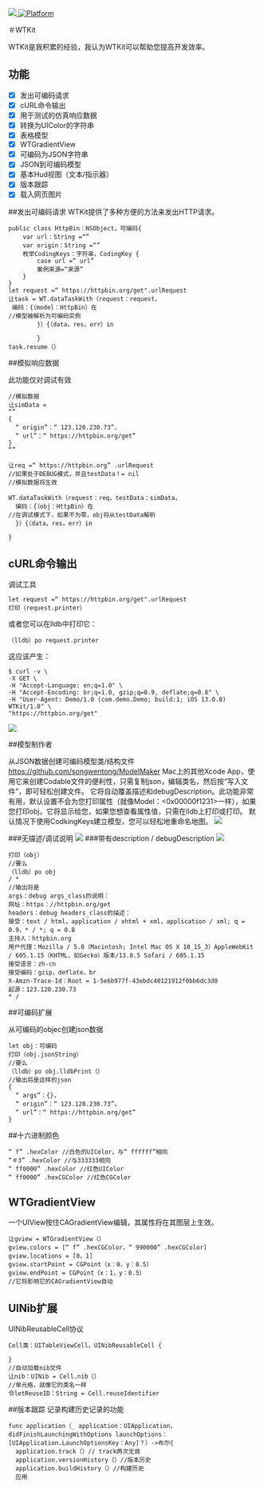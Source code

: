 <a href="https://github.com/songwentong/WTKit/actions?query=workflow%3Abuild"><img src = "https://github.com/songwentong/WTKit/workflows/build/badge.svg?branch=master">
</a>
[![Platform](https://img.shields.io/cocoapods/p/Alamofire.svg?style=flat)](https://alamofire.github.io/Alamofire)

＃WTKit

WTKit是我积累的经验，我认为WTKit可以帮助您提高开发效率。
## 功能
- [x] 发出可编码请求
- [x] cURL命令输出
- [x] 用于测试的仿真响应数据
- [x] 转换为UIColor的字符串
- [x] 表格模型
- [x] WTGradientView
- [x] 可编码为JSON字符串
- [x] JSON到可编码模型
- [x] 基本Hud视图（文本/指示器）
- [x] 版本跟踪
- [x] 载入网页图片

##发出可编码请求
WTKit提供了多种方便的方法来发出HTTP请求。

```
public class HttpBin：NSObject，可编码{
    var url：String =“”
    var origin：String =“”
    枚举CodingKeys：字符串，CodingKey {
        case url =“ url”
        案例来源=“来源”
    }
}
let request =“ https://httpbin.org/get".urlRequest
让task = WT.dataTaskWith（request：request，
 编码：{（model：HttpBin）在
//模型被解析为可编码实例
        }）{（data，res，err）in

        }
task.resume（）
```

##模拟响应数据

此功能仅对调试有效
```
//模拟数据
让simData =
“”
{
  “ origin”：“ 123.120.230.73”，
  “ url”：“ https://httpbin.org/get”
}
“”

让req =“ https://httpbin.org” .urlRequest
//如果处于DEBUG模式，并且testData！= nil
//模拟数据将生效

WT.dataTaskWith（request：req，testData：simData，
  编码：{（obj：HttpBin）在
//在调试模式下，如果不为零，obj将从testData解析
  }）{（data，res，err）in

}

```

## cURL命令输出

调试工具
```
let request =“ https://httpbin.org/get".urlRequest
打印（request.printer）
```
或者您可以在lldb中打印它：

```
（lldb）po request.printer
```


这应该产生：

```
$ curl -v \
-X GET \
-H "Accept-Language: en;q=1.0" \
-H "Accept-Encoding: br;q=1.0, gzip;q=0.9, deflate;q=0.8" \
-H "User-Agent: Demo/1.0 (com.demo.Demo; build:1; iOS 13.0.0) WTKit/1.0" \
"https://httpbin.org/get"
```
![](https://github.com/songwentong/WTKit/blob/master/images/printer.png)

##模型制作者

从JSON数据创建可编码模型类/结构文件
https://github.com/songwentong/ModelMaker
Mac上的其他Xcode App，使用它来创建Codable文件的便利性，只需复制json，编辑类名，然后按“写入文件”，即可轻松创建文件。
它将自动覆盖描述和debugDescription。此功能非常有用，默认设置不会为您打印属性（就像Model：<0x00000f1231>一样），如果您打印obj，它将显示给您，如果您想查看属性值，只需在lldb上打印或打印。
默认情况下使用CodkingKeys建立模型，您可以轻松地重命名地图。
![](https://github.com/songwentong/WTKit/blob/master/images/modelMaker.png)


###无描述/调试说明
![](https://github.com/songwentong/WTKit/blob/master/images/noDesc.png)
###带有description / debugDescription
![](https://github.com/songwentong/WTKit/blob/master/images/desc.png)
```
打印（obj）
//要么
（lldb）po obj
/ *
//输出将是
args：debug args_class的说明：
网址：https：//httpbin.org/get
headers：debug headers_class的描述：
接受：text / html，application / xhtml + xml，application / xml; q = 0.9，* / *; q = 0.8
主持人：httpbin.org
用户代理：Mozilla / 5.0（Macintosh; Intel Mac OS X 10_15_3）AppleWebKit / 605.1.15（KHTML，如Gecko）版本/13.0.5 Safari / 605.1.15
接受语言：zh-cn
接受编码：gzip，deflate，br
X-Amzn-Trace-Id：Root = 1-5e6b977f-43ebdc40121912f0bb6dc3d0
起源：123.120.230.73
* /
```

##可编码扩展

从可编码的objec创建json数据

```
let obj：可编码
打印（obj.jsonString）
//要么
（lldb）po obj.lldbPrint（）
//输出将是这样的json
{
  “ args”：{}，
  “ origin”：“ 123.120.230.73”，
  “ url”：“ https://httpbin.org/get”
}

```

##十六进制颜色

```
“ f” .hexColor //白色的UIColor，与“ ffffff”相同
“＃3” .hexColor //与333333相同
“ ff0000” .hexColor //红色UIColor
“ ff0000” .hexCGColor //红色CGColor
```

## WTGradientView

一个UIView按住CAGradientView编辑，其属性将在其图层上生效。

```
让gview = WTGradientView（）
gview.colors = [“ f” .hexCGColor，“ 990000” .hexCGColor]
gview.locations = [0，1]
gview.startPoint = CGPoint（x：0，y：0.5）
gview.endPoint = CGPoint（x：1，y：0.5）
//它将影响它的CAGradientView自动
```

## UINib扩展
UINibReusableCell协议

```
Cell类：UITableViewCell，UINibReusableCell {

}
//自动加载nib文件
让nib：UINib = Cell.nib（）
//单元格，就像它的类名一样
令letReuseID：String = Cell.reuseIdentifier

```

##版本跟踪
记录构建历史记录的功能

```
func application（_ application：UIApplication，didFinishLaunchingWithOptions launchOptions：[UIApplication.LaunchOptionsKey：Any]？）->布尔{
  application.track（）// track两次无效
  application.versionHistory（）//版本历史
  application.buildHistory（）//构建历史
  应用
